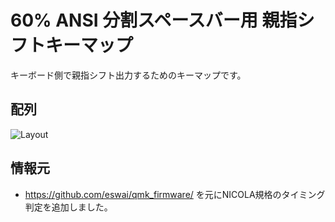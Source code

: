 # 60% ANSI 分割スペースバー用 親指シフトキーマップ

キーボード側で親指シフト出力するためのキーマップです。  

## 配列
![Layout](https://github.com/sadaoikebe/qmk_firmware/blob/master/users/nicola/layout.png "Layout")

## 情報元
* https://github.com/eswai/qmk_firmware/ を元にNICOLA規格のタイミング判定を追加しました。
